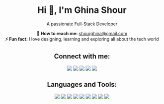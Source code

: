 

<h1 align="center">
  Hi 👋, I'm Ghina Shour
</h1>

<p align="center">
  A passionate Full-Stack Developer
</p>

<p align="center">
  <strong>📧 How to reach me:</strong> <a href="mailto:shourghina@gmail.com">shourghina@gmail.com </a><br>
  <strong>⚡ Fun fact:</strong> I love  designing, learning and exploring all about the tech world
</p>

<h2 align="center">Connect with me:</h2>
<div align="center">
  <!--<a href="https://www.hackerrank.com/"><img src="https://img.shields.io/badge/Hackerrank-5e05b3?style=for-the-badge&logo=hackerrank&logoColor=white" /></a>-->
  <a href="https://www.linkedin.com/in/ghina-shour-b4879a2b6/"><img src="https://img.shields.io/badge/LinkedIn-0344a9?style=for-the-badge&logo=linkedin&logoColor=white" /></a>
  <a href="https://leetcode.com/"><img src="https://img.shields.io/badge/LeetCode-c300db?style=for-the-badge&logo=leetcode&logoColor=white" /></a>
  <a href="https://www.codewars.com/"><img src="https://img.shields.io/badge/Codewars-160b75?style=for-the-badge&logo=codewars&logoColor=white" /></a>
  <a href="https://codeforces.com/"><img src="https://img.shields.io/badge/Codeforces-009ddc?style=for-the-badge&logo=codeforces&logoColor=white" /></a>
  <a href="https://www.mongodb.com/"><img src="https://img.shields.io/badge/MongoDB-5e05b3?style=for-the-badge&logo=mongodb&logoColor=white" /></a>
</div>

<h2 align="center">Languages and Tools:</h2>
<div align="center">
  <img src="https://img.shields.io/badge/JavaScript-5e05b3?style=for-the-badge&logo=javascript&logoColor=white" />
  <img src="https://img.shields.io/badge/HTML5-0344a9?style=for-the-badge&logo=html5&logoColor=white" />
  <img src="https://img.shields.io/badge/CSS3-c300db?style=for-the-badge&logo=css3&logoColor=white" />
  <img src="https://img.shields.io/badge/C-160b75?style=for-the-badge&logo=c&logoColor=white" />
  <img src="https://img.shields.io/badge/Figma-009ddc?style=for-the-badge&logo=figma&logoColor=white" />
  <img src="https://img.shields.io/badge/GitHub-5e05b3?style=for-the-badge&logo=github&logoColor=white" />
  <img src="https://img.shields.io/badge/Java-0344a9?style=for-the-badge&logo=java&logoColor=white" />
  <img src="https://img.shields.io/badge/MySQL-c300db?style=for-the-badge&logo=mysql&logoColor=white" />
  <img src="https://img.shields.io/badge/Python-160b75?style=for-the-badge&logo=python&logoColor=white" />
</div>
